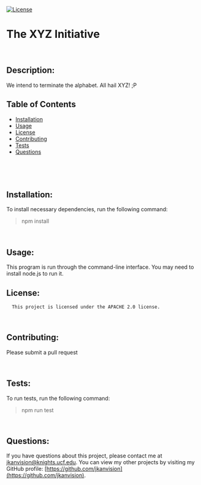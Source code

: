 [![License](https://img.shields.io/badge/License-Apache%202.0-blue.svg)](https://opensource.org/licenses/Apache-2.0)
  
  # The XYZ Initiative
  <br>

  

  ## Description: 
  We intend to terminate the alphabet. All hail XYZ!  ;P
  &nbsp;
  &nbsp;

  ## Table of Contents
  - [Installation](#installation)
  - [Usage](#usage)
  - [License](#license)
  - [Contributing](#contributing)
  - [Tests](#tests)
  - [Questions](#questions)
  <br>

  &nbsp;
  &nbsp;
  ## Installation:
  To install necessary dependencies, run the following command:
  > npm install
  

  &nbsp;
  &nbsp;
  ## Usage:
  This program is run through the command-line interface. You may need to install node.js to run it. 
  &nbsp;
  &nbsp;


  ## License:
      This project is licensed under the APACHE 2.0 license.

    
  &nbsp;
  &nbsp;

  ## Contributing:
  Please submit a pull request
  &nbsp;
  &nbsp;

  &nbsp;
  &nbsp;
  ## Tests:
  To run tests, run the following command:
  > npm run test
  &nbsp;
  &nbsp;
  
  &nbsp;
  &nbsp;
  ## Questions:
  If you have questions about this project, please contact me at [jkanvision@knights.ucf.edu](mailto:jkanvision@knights.ucf.edu). You can view my other projects by visiting my GitHub profile: [https://github.com/jkanvision](https://github.com/jkanvision).